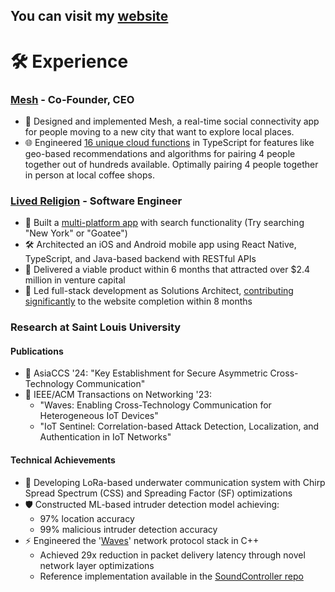 ## You can visit my <a href="https://www.stuartmray.com/">website</a>

# 🛠 Experience

### <a href="https://apps.apple.com/us/app/mesh-four-people-together/id6446823257">Mesh</a> - Co-Founder, CEO
- 🤝 Designed and implemented Mesh, a real-time social connectivity app for people moving to a new city that want to explore local places.
- 🌐 Engineered [16 unique cloud functions](https://github.com/Stuartwastaken/Mesh_CloudFunctions/tree/main/src/controllers) in TypeScript for features like geo-based recommendations and algorithms for pairing 4 people together out of hundreds available. Optimally pairing 4 people together in person at local coffee shops. 

### [Lived Religion](https://wheresreligion.netlify.app/lib/pages/aboutPage) - Software Engineer
- 📱 Built a [multi-platform app](https://wheresreligion.netlify.app/lib/pages/map) with search functionality (Try searching "New York" or "Goatee")
- 🛠 Architected an iOS and Android mobile app using React Native, TypeScript, and Java-based backend with RESTful APIs
- 💼 Delivered a viable product within 6 months that attracted over $2.4 million in venture capital
- 🔨 Led full-stack development as Solutions Architect, [contributing significantly](https://github.com/oss-slu/lrda_website/graphs/contributors) to the website completion within 8 months

### Research at Saint Louis University

#### Publications
- 📑 AsiaCCS '24: "Key Establishment for Secure Asymmetric Cross-Technology Communication"
- 📑 IEEE/ACM Transactions on Networking '23:
  - "Waves: Enabling Cross-Technology Communication for Heterogeneous IoT Devices"
  - "IoT Sentinel: Correlation-based Attack Detection, Localization, and Authentication in IoT Networks"

#### Technical Achievements
- 🌊 Developing LoRa-based underwater communication system with Chirp Spread Spectrum (CSS) and Spreading Factor (SF) optimizations
- 🛡️ Constructed ML-based intruder detection model achieving:
  - 97% location accuracy
  - 99% malicious intruder detection accuracy
- ⚡ Engineered the '[Waves](https://ieeexplore.ieee.org/document/10106093/authors#authors)' network protocol stack in C++
  - Achieved 29x reduction in packet delivery latency through novel network layer optimizations
  - Reference implementation available in the [SoundController repo](https://github.com/Stuartwastaken/SoundController/tree/main/underwater/underwater)
